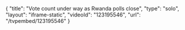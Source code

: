 {
    "title": "Vote count under way as Rwanda polls close",
    "type": "solo",
    "layout": "iframe-static",
    "videoId": "123195546",
    "url": "\/tvpembed\/123195546"
}